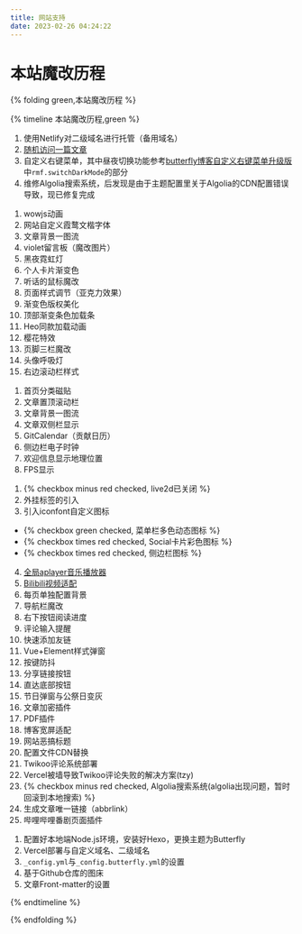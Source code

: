 ```yaml
---
title: 网站支持
date: 2023-02-26 04:24:22
---
```

# 本站魔改历程

{% folding green,本站魔改历程 %}

{% timeline 本站魔改历程,green %}

<!-- timeline 2023-02-28 v1.3.1 -->

1. 使用Netlify对二级域名进行托管（备用域名）
2. [随机访问一篇文章](https://blog.leonus.cn/2022/randomPost.html)
3. 自定义右键菜单，其中昼夜切换功能参考[butterfly博客自定义右键菜单升级版](https://yisous.xyz/posts/11eb4aac/)中`rmf.switchDarkMode`的部分
4. 维修Algolia搜索系统，后发现是由于主题配置里关于Algolia的CDN配置错误导致，现已修复完成

<!-- endtimeline -->

<!-- timeline 网站装饰魔改 2023-02-26 v1.3.0 -->

1. wowjs动画
2. 网站自定义霞鹜文楷字体
3. 文章背景一图流
4. violet留言板（魔改图片）
5. 黑夜霓虹灯
6. 个人卡片渐变色
7. 听话的鼠标魔改
8. 页面样式调节（亚克力效果）
9. 渐变色版权美化
10. 顶部渐变条色加载条
11. Heo同款加载动画
12. 樱花特效
13. 页脚三栏魔改
14. 头像呼吸灯
15. 右边滚动栏样式

<!-- endtimeline -->

<!-- timeline 网站界面魔改 2023-02-24 v1.2.0 -->

1. 首页分类磁贴
2. 文章置顶滚动栏
3. 文章背景一图流
4. 文章双侧栏显示
5. GitCalendar（贡献日历）
6. 侧边栏电子时钟
7. 欢迎信息显示地理位置
8. FPS显示

<!-- endtimeline -->

<!-- timeline 功能、插件魔改 2023-02-10 v1.1.0 -->

1. {% checkbox minus red checked, live2d已关闭 %}
2. 外挂标签的引入
3. 引入iconfont自定义图标
  - {% checkbox green checked, 菜单栏多色动态图标 %}
  - {% checkbox times red checked, Social卡片彩色图标 %}
  - {% checkbox times red checked, 侧边栏图标 %}
4. [全局aplayer音乐播放器](https://tzy1997.com/articles/hexo1606/)
5. [Bilibili视频适配](https://tzy1997.com/articles/hexo1606/)
6. 每页单独配置背景
7. 导航栏魔改
8. 右下按钮阅读进度
9. 评论输入提醒
10. 快速添加友链
11. Vue+Element样式弹窗
12. 按键防抖
13. 分享链接按钮
14. 直达底部按钮
15. 节日弹窗与公祭日变灰
16. 文章加密插件
17. PDF插件
18. 博客宽屏适配
19. 网站恶搞标题
20. 配置文件CDN替换
21. Twikoo评论系统部署
22. Vercel被墙导致Twikoo评论失败的解决方案(tzy)
23. {% checkbox minus red checked, Algolia搜索系统(algolia出现问题，暂时回滚到本地搜索) %}
24. 生成文章唯一链接（abbrlink）
25. 哔哩哔哩番剧页面插件

<!-- endtimeline -->

<!-- timeline 诞生初期 2022-12-28 v1.0.0 -->

1. 配置好本地端Node.js环境，安装好Hexo，更换主题为Butterfly
2. Vercel部署与自定义域名、二级域名
3. `_config.yml`与`_config.butterfly.yml`的设置
4. 基于Github仓库的图床
5. 文章Front-matter的设置

<!-- endtimeline -->

{% endtimeline %}

{% endfolding %}
